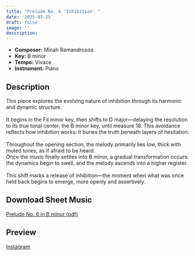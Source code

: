 ```yaml
---
title: "Prelude No. 6 'Inhibition' "
date: '2025-03-25'
draft: false
image: ''
description: 
---
```

- **Composer:** Minah Ramandrosoa
- **Key:** B minor
- **Tempo:** Vivace
- **Instrument:** Piano

<!--more-->

## Description

 This piece explores the evolving nature of inhibition through its harmonic and dynamic structure. <br>
 <br>
 It begins in the F♯ minor key, then shifts to D major—delaying the resolution to its true tonal center, the B minor key, until measure 18. This avoidance reflects how inhibition works: it buries the truth beneath layers of hesitation. <br>
 <br>
 Throughout the opening section, the melody primarily lies low, thick with muted tones, as if afraid to be heard. <br>
 Once the music finally settles into B minor, a gradual transformation occurs: the dynamics begin to swell, and the melody ascends into a higher register. <br>
 <br>
 This shift marks a release of inhibition—the moment when what was once held back begins to emerge, more openly and assertively.

 ## Download Sheet Music

[Prelude No. 6 in B minor (pdf)](/pdfs/Prelude%20No.6%20in%20Bminor.pdf)

 ## Preview 
 
[Instagram](https://www.instagram.com/p/DHn_WrDCE8d/)